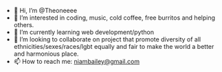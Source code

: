 - 👋 Hi, I’m @Theoneeee
- 👀 I’m interested in coding, music, cold coffee, free burritos and helping others.
- 🌱 I’m currently learning web development/python
- 💞️ I’m looking to collaborate on project that promote diversity of all ethnicities/sexes/races/lgbt equally 
and fair to make the world a better and harmonious place.
- 📫 How to reach me: niambailey@gmail.com

<!---
Theoneeee/Theoneeee is a ✨ special ✨ repository because its `README.md` (this file) appears on your GitHub profile.
You can click the Preview link to take a look at your changes.
--->
